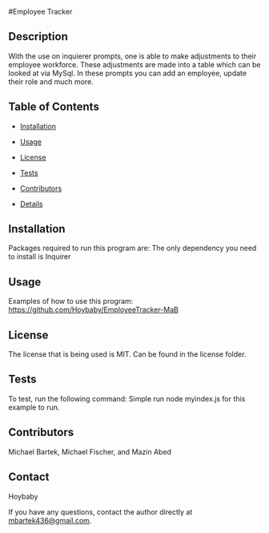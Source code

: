 #Employee Tracker

## Description
With the use on inquierer prompts, one is able to make adjustments to their employee workforce. These adjustments are made into a table which can be looked at via MySql. In these prompts you can add an employee, update their role and much more.

## Table of Contents

* [Installation](#installation)

* [Usage](#usage)

* [License](#license)

* [Tests](#tests)

* [Contributors](#contributors)

* [Details](#details)


## Installation
Packages required to run this program are: The only dependency you need to install is Inquirer


## Usage
Examples of how to use this program: https://github.com/Hoybaby/EmployeeTracker-MaB


## License
The license that is being used is MIT. Can be found in the license folder.


## Tests
To test, run the following command: Simple run node myindex.js for this example to run. 


## Contributors
Michael Bartek, Michael Fischer, and Mazin Abed


## Contact
Hoybaby

If you have any questions, contact the author directly at mbartek436@gmail.com.
